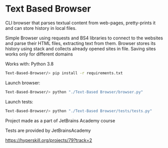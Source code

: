 # Text Based Browser
CLI browser that parses textual content from web-pages, pretty-prints it  and can store history in local files.


Simple Browser using requests and BS4 libraries to connect to the websites and parse their HTML files, extracting text from them. Browser stores its history using stack and collects already opened sites in file. Saving sites works only for different domains

Works with: Python 3.8

```bash
Text-Based-Browser/> pip install -r requirements.txt
```

Launch browser:

```bash
Text-Based-Browser/> python "./Text-Based Browser/browser.py"
```
Launch tests:

```bash
Text-Based-Browser/> python "./Text-Based Browser/tests/tests.py"
```

Project made as a part of JetBrains Academy course


Tests are provided by JetBrainsAcademy

https://hyperskill.org/projects/79?track=2



